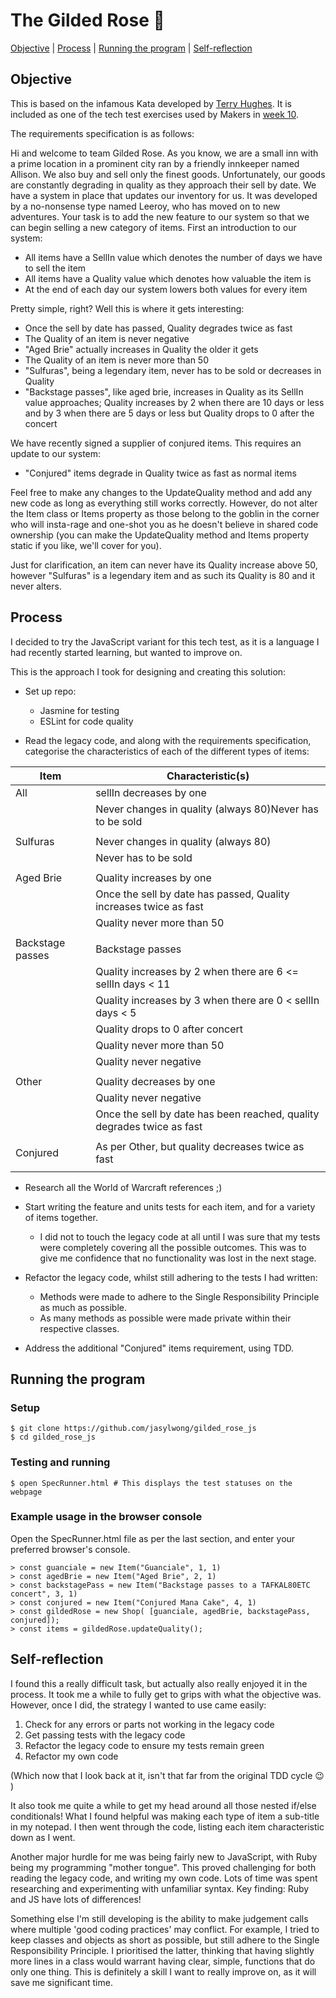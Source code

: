 # The Gilded Rose 🌹 

[Objective](#Objective) | [Process](#process) | [Running the program](#running_the_program) | [Self-reflection](#self_reflection)

## Objective

This is based on the infamous Kata developed by [Terry Hughes](http://iamnotmyself.com/2011/02/13/refactor-this-the-gilded-rose-kata/).
It is included as one of the tech test exercises used by Makers in [week 10](https://github.com/makersacademy/course/tree/master/individual_challenges).

The requirements specification is as follows: 

Hi and welcome to team Gilded Rose. As you know, we are a small inn with a prime location in a
prominent city ran by a friendly innkeeper named Allison. We also buy and sell only the finest goods.
Unfortunately, our goods are constantly degrading in quality as they approach their sell by date. We
have a system in place that updates our inventory for us. It was developed by a no-nonsense type named
Leeroy, who has moved on to new adventures. Your task is to add the new feature to our system so that
we can begin selling a new category of items. First an introduction to our system:

- All items have a SellIn value which denotes the number of days we have to sell the item
- All items have a Quality value which denotes how valuable the item is
- At the end of each day our system lowers both values for every item

Pretty simple, right? Well this is where it gets interesting:

- Once the sell by date has passed, Quality degrades twice as fast
- The Quality of an item is never negative
- "Aged Brie" actually increases in Quality the older it gets
- The Quality of an item is never more than 50
- "Sulfuras", being a legendary item, never has to be sold or decreases in Quality
- "Backstage passes", like aged brie, increases in Quality as its SellIn value approaches;
	Quality increases by 2 when there are 10 days or less and by 3 when there are 5 days or less but
	Quality drops to 0 after the concert

We have recently signed a supplier of conjured items. This requires an update to our system:

- "Conjured" items degrade in Quality twice as fast as normal items

Feel free to make any changes to the UpdateQuality method and add any new code as long as everything
still works correctly. However, do not alter the Item class or Items property as those belong to the
goblin in the corner who will insta-rage and one-shot you as he doesn't believe in shared code
ownership (you can make the UpdateQuality method and Items property static if you like, we'll cover
for you).

Just for clarification, an item can never have its Quality increase above 50, however "Sulfuras" is a
legendary item and as such its Quality is 80 and it never alters.

## Process

I decided to try the JavaScript variant for this tech test, as it is a language I had recently started learning,
but wanted to improve on.

This is the approach I took for designing and creating this solution:

- Set up repo:
  	- Jasmine for testing
	- ESLint for code quality

- Read the legacy code, and along with the requirements specification, categorise the
characteristics of each of the different types of items:

| Item  | Characteristic(s) |
| ------------- | ------------- |
| All  | sellIn decreases by one  |
|  | Never changes in quality (always 80)Never has to be sold |
| | |
| Sulfuras | Never changes in quality (always 80) |
|  | Never has to be sold |
| | |
| Aged Brie | Quality increases by one|
| | Once the sell by date has passed, Quality increases twice as fast |
| | Quality never more than 50 |
| | |
| Backstage passes | Backstage passes | Quality increases by 1 when there are 11 <= sellIn days
| | Quality increases by 2 when there are 6 <= sellIn days < 11
| | Quality increases by 3 when there are 0 < sellIn days < 5
| | Quality drops to 0 after concert
| | Quality never more than 50
| | Quality never negative|
| | |
| Other | Quality decreases by one |
| | Quality never negative |
| | Once the sell by date has been reached, quality degrades twice as fast |
| | |
| Conjured| As per Other, but quality decreases twice as fast |
| | |

- Research all the World of Warcraft references ;)

- Start writing the feature and units tests for each item, and for a variety of items together.
	- I did not to touch the legacy code at all until I was sure
	that my tests were completely covering all the possible outcomes. This was to give me
	confidence that no functionality was lost in the next stage.

- Refactor the legacy code, whilst still adhering to the tests I had written:
    - Methods were made to adhere to the Single Responsibility Principle as much as possible.
  - As many methods as possible were made private within their respective classes.

- Address the additional "Conjured" items requirement, using TDD.

## <a name="running_the_program">Running the program</a>

### Setup
```
$ git clone https://github.com/jasylwong/gilded_rose_js
$ cd gilded_rose_js
```

### Testing and running
```
$ open SpecRunner.html # This displays the test statuses on the webpage
```

### Example usage in the browser console

Open the SpecRunner.html file as per the last section, and enter your preferred browser's console.

```
> const guanciale = new Item("Guanciale", 1, 1) 
> const agedBrie = new Item("Aged Brie", 2, 1) 
> const backstagePass = new Item("Backstage passes to a TAFKAL80ETC concert", 3, 1) 
> const conjured = new Item("Conjured Mana Cake", 4, 1) 
> const gildedRose = new Shop( [guanciale, agedBrie, backstagePass, conjured]);
> const items = gildedRose.updateQuality();
```

## <a name="self_reflection">Self-reflection</a>

I found this a really difficult task, but actually also really enjoyed it in the process. 
It took me a while to fully get to grips with what the objective was. However, once I did, the strategy
I wanted to use came easily: 
1. Check for any errors or parts not working in the legacy code
2. Get passing tests with the legacy code
3. Refactor the legacy code to ensure my tests remain green
4. Refactor my own code

(Which now that I look back at it, isn't that far from the original TDD cycle 😉 )

It also took me quite a while to get my head around all those nested if/else conditionals!
What I found helpful was making each type of item a sub-title in my notepad. I then went through the code, listing each item characteristic down as I went.

Another major hurdle for me was being fairly new to JavaScript, with Ruby being my programming "mother tongue".
This proved challenging for both reading the legacy code, and writing my own code. Lots of time was
spent researching and experimenting with unfamiliar syntax. Key finding: Ruby and JS have lots of differences!

Something else I'm still developing is the ability to make judgement calls where multiple 'good coding practices'
may conflict. For example, I tried to keep classes and objects as short as possible, but still adhere to
the Single Responsibility Principle. I prioritised the latter, thinking that having slightly more lines in a class would warrant having clear, simple, functions that do only one thing. This is definitely
a skill I want to really improve on, as it will save me significant time.
